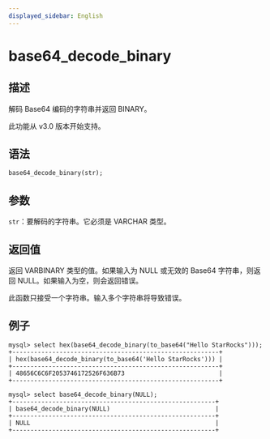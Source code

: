 ```yaml
---
displayed_sidebar: English
---
```


# base64_decode_binary

## 描述

解码 Base64 编码的字符串并返回 BINARY。

此功能从 v3.0 版本开始支持。

## 语法

```Haskell
base64_decode_binary(str);
```

## 参数

`str`：要解码的字符串。它必须是 VARCHAR 类型。

## 返回值

返回 VARBINARY 类型的值。如果输入为 NULL 或无效的 Base64 字符串，则返回 NULL。如果输入为空，则会返回错误。

此函数只接受一个字符串。输入多个字符串将导致错误。

## 例子

```Plain Text
mysql> select hex(base64_decode_binary(to_base64("Hello StarRocks")));
+---------------------------------------------------------+
| hex(base64_decode_binary(to_base64('Hello StarRocks'))) |
+---------------------------------------------------------+
| 48656C6C6F2053746172526F636B73                          |
+---------------------------------------------------------+

mysql> select base64_decode_binary(NULL);
+--------------------------------------------------------+
| base64_decode_binary(NULL)                             |
+--------------------------------------------------------+
| NULL                                                   |
+--------------------------------------------------------+